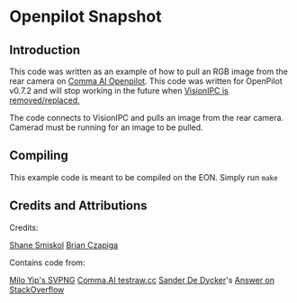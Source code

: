 # Openpilot Snapshot

## Introduction

This code was written as an example of how to pull an RGB image from the rear camera on [Comma AI Openpilot](http://github.com/commaai/openpilot). This code was written for OpenPilot v0.7.2 and will stop working in the future when [VisionIPC is removed/replaced.](https://github.com/commaai/openpilot/issues/1038)

The code connects to VisionIPC and pulls an image from the rear camera. Camerad must be running for an image to be pulled.

## Compiling

This example code is meant to be compiled on the EON. Simply run `make`

## Credits and Attributions

Credits:

[Shane Smiskol](https://github.com/ShaneSmiskol)
[Brian Czapiga](https://github.com/BrianCzapiga)

Contains code from:

[Milo Yip's SVPNG](https://github.com/miloyip/svpng)
[Comma.AI testraw.cc](https://github.com/commaai/openpilot/blob/da079d47d7d9496723117700ae1bb51c1f1abc38/selfdrive/loggerd/tests/testraw.cc)
[Sander De Dycker](https://stackoverflow.com/users/822669/sander-de-dycker)'s [Answer on StackOverflow](https://stackoverflow.com/questions/28603510/convert-yuv420p-to-rgb888-in-c)
